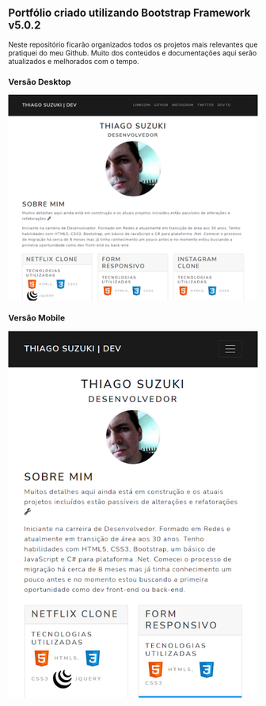 ## Portfólio criado utilizando Bootstrap Framework v5.0.2

Neste repositório ficarão organizados todos os projetos mais relevantes que pratiquei do meu Github. Muito dos conteúdos e documentações aqui serão atualizados e melhorados com o tempo.

### Versão Desktop

![versão desktop](/preview_desktop.png)

### Versão Mobile

![versão mobile](/preview_mobile.png)
